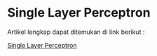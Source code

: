 # Single Layer Perceptron

Artikel lengkap dapat ditemukan di link berikut : 

[Single Layer Perceptron](https://medium.com/@yunusmuhammad007/6-artificial-neural-network-ann-part-2-single-layer-perceptron-83f922fefea0)

